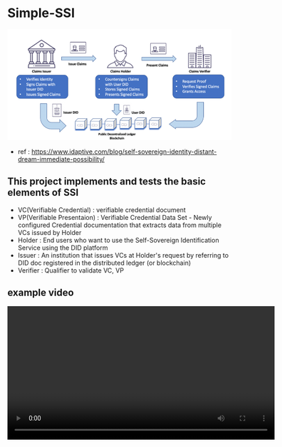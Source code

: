 # Simple-SSI

<img src="./ssi-diagram.png" height="250"/>

- ref : https://www.idaptive.com/blog/self-sovereign-identity-distant-dream-immediate-possibility/

## This project implements and tests the basic elements of SSI

- VC(Verifiable Credential) : verifiable credential document
- VP(Verifiable Presentaion) : Verifiable Credential Data Set - Newly configured Credential documentation that extracts data from multiple VCs issued by Holder
- Holder : End users who want to use the Self-Sovereign Identification Service using the DID platform
- Issuer : An institution that issues VCs at Holder's request by referring to DID doc registered in the distributed ledger (or blockchain)
- Verifier : Qualifier to validate VC, VP

## example video

<video height="300" src="./example2.mp4"></video>

